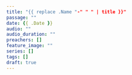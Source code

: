 ```yaml
---
title: "{{ replace .Name "-" " " | title }}"
passage: ""
date: {{ .Date }}
audio: ""
audio_duration: ""
preachers: []
feature_image: ""
series: []
tags: []
draft: true
---
```

